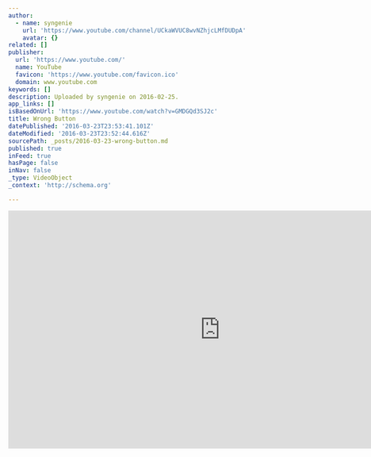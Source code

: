 ```yaml
---
author:
  - name: syngenie
    url: 'https://www.youtube.com/channel/UCkaWVUC8wvNZhjcLMfDUDpA'
    avatar: {}
related: []
publisher:
  url: 'https://www.youtube.com/'
  name: YouTube
  favicon: 'https://www.youtube.com/favicon.ico'
  domain: www.youtube.com
keywords: []
description: Uploaded by syngenie on 2016-02-25.
app_links: []
isBasedOnUrl: 'https://www.youtube.com/watch?v=GMDGQd3SJ2c'
title: Wrong Button
datePublished: '2016-03-23T23:53:41.101Z'
dateModified: '2016-03-23T23:52:44.616Z'
sourcePath: _posts/2016-03-23-wrong-button.md
published: true
inFeed: true
hasPage: false
inNav: false
_type: VideoObject
_context: 'http://schema.org'

---
```

<iframe src="https://cdn.embedly.com/widgets/media.html?src=https%3A%2F%2Fwww.youtube.com%2Fembed%2FGMDGQd3SJ2c%3Ffeature%3Doembed&amp;url=https%3A%2F%2Fwww.youtube.com%2Fwatch%3Fv%3DGMDGQd3SJ2c&amp;image=https%3A%2F%2Fi.ytimg.com%2Fvi%2FGMDGQd3SJ2c%2Fhqdefault.jpg&amp;key=b7d04c9b404c499eba89ee7072e1c4f7&amp;type=text%2Fhtml&amp;schema=youtube" width="854" height="480" scrolling="no" frameborder="0" allowfullscreen="allowfullscreen" style=""></iframe>